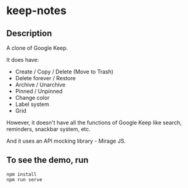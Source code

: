 # keep-notes

## Description

A clone of Google Keep.

It does have:
* Create / Copy / Delete (Move to Trash)
* Delete forever / Restore
* Archive / Unarchive
* Pinned / Unpinned
* Change color
* Label system
* Grid 

However, it doesn't have all the functions of Google Keep like search, reminders, snackbar system, etc.

And it uses an API mocking library - Mirage JS.

## To see the demo, run
```
npm install
npm run serve
```